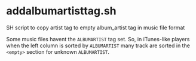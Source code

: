 # addalbumartisttag.sh
SH script to copy artist tag to empty album_artist tag in music file format

Some music files havent the `ALBUMARTIST` tag set. So, in iTunes-like players when the left column is sorted by `ALBUMARTIST` many track are sorted in the `<empty>` section for unknown `ALBUMARTIST`.
